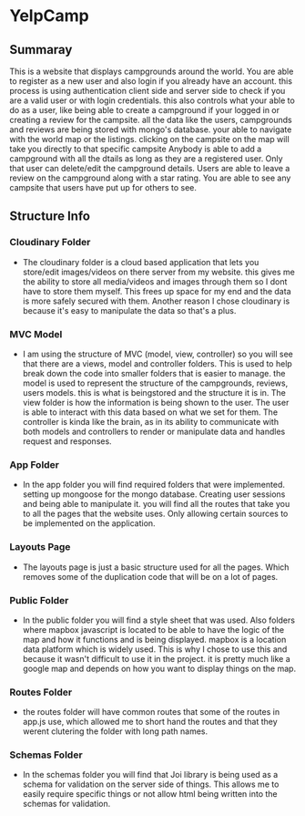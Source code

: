 # YelpCamp

## Summaray

This is a website that displays campgrounds around the world. You are able to register as a new user and also login
if you already have an account. this process is using authentication client side and server side to check if you
are a valid user or with login credentials. this also controls what your able to do as a user, like being able
to create a campground if your logged in or creating a review for the campsite. all the data like the users,
campgrounds and reviews are being stored with mongo's database. your able to navigate with the world map or the listings.
clicking on the campsite on the map will take you directly to that specific campsite
Anybody is able to add a campground with all the dtails as long as they are a registered user. Only that user can
delete/edit the campground details. Users are able to leave a review on the campground along with a star rating.
You are able to see any campsite that users have put up for others to see.

## Structure Info

### Cloudinary Folder

+ The cloudinary folder is a cloud based application that lets you store/edit images/videos on there server from
my website. this gives me the ability to store all media/videos and images through them so I dont have to store
them myself. This frees up space for my end and the data is more safely secured with them. Another reason I
chose cloudinary is because it's easy to manipulate the data so that's a plus.

### MVC Model

+ I am using the structure of MVC (model, view, controller) so you will see that there are a views, model and controller
folders. This is used to help break down the code into smaller folders that is easier to manage. the model is used to
represent the structure of the campgrounds, reviews, users models. this is what is beingstored and the structure it is in.
The view folder is how the information is being shown to the user. The user is able to interact with this data based on
what we set for them. The controller is kinda like the brain, as in its ability to communicate with both models and
controllers to render or manipulate data and handles request and responses.

### App Folder

+ In the app folder you will find required folders that were implemented. setting up mongoose for the mongo database.
Creating user sessions and being able to manipulate it. you will find all the routes that take you to all the
pages that the website uses. Only allowing certain sources to be implemented on the application.

### Layouts Page

+ The layouts page is just a basic structure used for all the pages. Which removes some of the duplication code that
will be on a lot of pages.

### Public Folder

+ In the public folder you will find a style sheet that was used. Also folders where mapbox javascript is located
to be able to have the logic of the map and how it functions and is being displayed. mapbox is a location data
platform which is widely used. This is why I chose to use this and because it wasn't difficult to use it in the
project. it is pretty much like a google map and depends on how you want to display
things on the map.

### Routes Folder

+ the routes folder will have common routes that some of the routes in app.js use, which allowed me to short hand
the routes and that they werent clutering the folder with long path names.

### Schemas Folder

+ In the schemas folder you will find that Joi library is being used as a schema for validation on the server
side of things. This allows me to easily require specific things or not allow html being written into the
schemas for validation.
